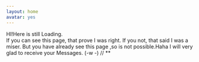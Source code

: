 ```yaml
---
layout: home
avatar: yes
---
```


HI!Here is still Loading.         
If you can see this page, that prove I was right.
If you not, that said I was a miser.
But you have already see this page ,so is not possible.Haha
I will very glad to receive your Messages. (-w -) // **

[about]: http://chenhongbiao.github.com/cn/about/




